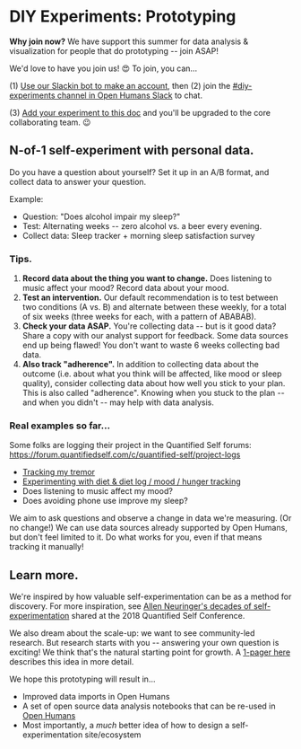 # DIY Experiments: Prototyping

**Why join now?** We have support this summer for data analysis & visualization for people that do prototyping -- join ASAP!

We'd love to have you join us! 😍 To join, you can...

(1) [Use our Slackin bot to make an account](http://slackin.openhumans.org/), then (2) join the [#diy-experiments channel in Open Humans Slack](http://slackin.openhumans.org/) to chat.

(3) [Add your experiment to this doc](https://docs.google.com/document/d/1raLOqcEdJ73guiBmprv6qOXdH7sQI8m6lY7E6BX3BiY/edit#) and you'll be upgraded to the core collaborating team. 😉

## N-of-1 self-experiment with personal data.

Do you have a question about yourself? Set it up in an A/B format, and collect data to answer your question.

Example:
* Question: "Does alcohol impair my sleep?"
* Test: Alternating weeks -- zero alcohol vs. a beer every evening.
* Collect data: Sleep tracker + morning sleep satisfaction survey

### Tips.

1. **Record data about the thing you want to change.** Does listening to music affect your mood? Record data about your mood.
2. **Test an intervention.** Our default recommendation is to test between two conditions (A vs. B) and alternate between these weekly, for a total of six weeks (three weeks for each, with a pattern of ABABAB).
3. **Check your data ASAP.** You're collecting data -- but is it good data? Share a copy with our analyst support for feedback. Some data sources end up being flawed! You don't want to waste 6 weeks collecting bad data.
4. **Also track "adherence".** In addition to collecting data about the outcome (i.e. about what you think will be affected, like mood or sleep quality), consider collecting data about how well you stick to your plan. This is also called "adherence". Knowing when you stuck to the plan -- and when you didn't -- may help with data analysis.

### Real examples so far...

Some folks are logging their project in the Quantified Self forums: https://forum.quantifiedself.com/c/quantified-self/project-logs

* [Tracking my tremor](https://forum.quantifiedself.com/t/tracking-my-tremor/7017)
* [Experimenting with diet & diet log / mood / hunger tracking](https://forum.quantifiedself.com/t/experimenting-with-diet-diet-log-mood-hunger-tracking/7018)
* Does listening to music affect my mood?
* Does avoiding phone use improve my sleep?

We aim to ask questions and observe a change in data we're measuring. (Or no change!) We can use data sources already supported by Open Humans, but don't feel limited to it. Do what works for you, even if that means tracking it manually!

## Learn more.

We're inspired by how valuable self-experimentation can be as a method for discovery. For more inspiration, see [Allen Neuringer's decades of self-experimentation](https://quantifiedself.com/blog/allen-neuringers-many-decades-of-self-experimentation/) shared at the 2018 Quantified Self Conference.

We also dream about the scale-up: we want to see community-led research. But research starts with you -- answering your own question is exciting! We think that's the natural starting point for growth. A [1-pager here](https://docs.google.com/document/d/1onavSwWbV3y0pMvT_VXApx-vmyDpxWryNKNBaGZ_2Rs/edit) describes this idea in more detail.

We hope this prototyping will result in...
* Improved data imports in Open Humans
* A set of open source data analysis notebooks that can be re-used in [Open Humans](https://exploratory.openhumans.org/)
* Most importantly, a _much_ better idea of how to design a self-experimentation site/ecosystem
